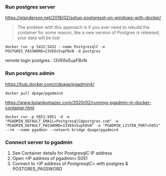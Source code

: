 ### Run postgres server
https://elanderson.net/2018/02/setup-postgresql-on-windows-with-docker/
> The problem with this approach is if you ever need to rebuild the container for some reason, like a new version of Postgres is released, your data will be lost

`docker run -p 5432:5432 --name PostgresqlC -e POSTGRES_PASSWORD=I3VE6s5upFBvN -d postgres`

remote login postgres : I3VE6s5upFBvN

### Run postgres admin

https://hub.docker.com/r/dpage/pgadmin4/

`docker pull dpage/pgadmin4`

https://www.bojankomazec.com/2020/02/running-pgadmin-in-docker-container.html

`docker run -p 5051:5051 -d -e "PGADMIN_DEFAULT_EMAIL=PostgresqlC@postgres.com" -e "PGADMIN_DEFAULT_PASSWORD=I3VE6s5upFBvN" -e "PGADMIN_LISTEN_PORT=5051" --rm --name pgadmin --network bridge dpage/pgadmin4`


### Connect server to pgadmin
1. See Container details for PostgresqlC IP address
2. Open \<IP address of pgadmin\>:5051
3. Connect to \<IP address of PostgresqlC\> with postgres & POSTGRES_PASSWORD
